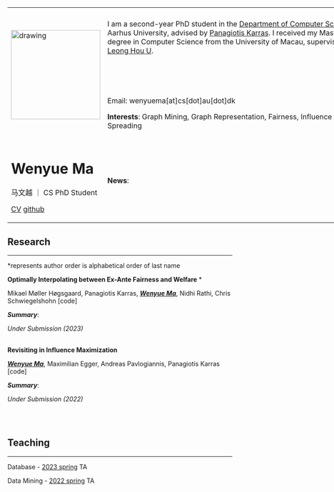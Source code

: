<!-- <center> -->

<table>
<!-- <tr> -->
<th> </th>
<th> </th>
<th> </th>
<!-- </tr> -->
<tr>
<td>

<img style="float: center;"  src="pic/slef.jpg" alt="drawing" width="200"/>

</td>
<td colspan="2">

I am a second-year PhD student in the [Department of Computer Science](https://cs.au.dk/), Aarhus University, advised by [Panagiotis Karras](https://www.cs.au.dk/~karras/). I received my Master's degree in Computer Science from the University of Macau, supervised by [Leong Hou U](https://www.fst.um.edu.mo/personal/ryanlhu/).

<br /> 
<br /> 
<br /> 

Email: wenyuema[at]cs[dot]au[dot]dk


**Interests**: Graph Mining, Graph Representation, Fairness, Influence Spreading

<!-- (write more<2 lines) -->

</td>
</tr>
<td style="float: center;">

# Wenyue Ma 

马文越 ｜ CS PhD Student




[CV]() [github]()  
</td>
<td colspan="2">

**News**:

</td>
</table>

<style>
td, th {
   border: none!important;
}
table {
  table-layout: fixed;
  width: 800px;
}
</style>



## Research 
---
*represents author order is alphabetical order of last name

**Optimally Interpolating between Ex-Ante Fairness and Welfare** *

Mikael Møller Høgsgaard, Panagiotis Karras, *<u>**Wenyue Ma**</u>*, Nidhi Rathi, Chris Schwiegelshohn [code] 

***Summary***: 

*Under Submission (2023)*
<br />
<br />

**Revisiting in Influence Maximization**
  
*<u>**Wenyue Ma**</u>*, Maximilian Egger, Andreas Pavlogiannis, Panagiotis Karras [code]

***Summary***: 

*Under Submission (2022)*

<br />
<br />

## Teaching 
---

Database - [2023 spring](https://kursuskatalog.au.dk/da/course/118278/Databasesystemer) TA

Data Mining - [2022 spring](https://kursuskatalog.au.dk/da/course/104084/Data-Mining) TA

<!-- </center> -->